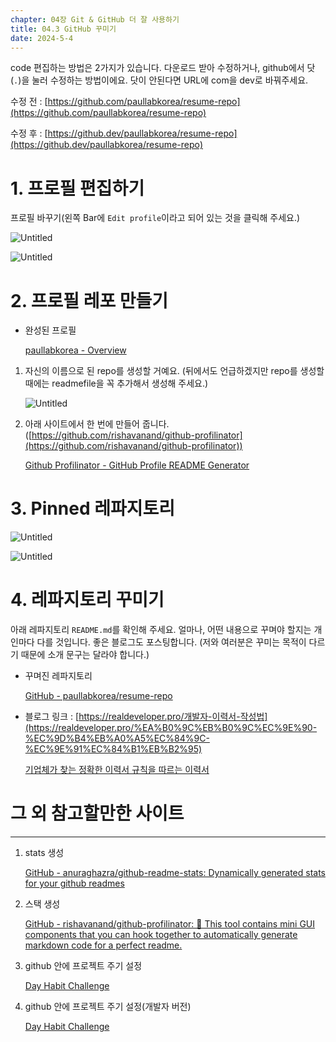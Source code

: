 ```yaml
---
chapter: 04장 Git & GitHub 더 잘 사용하기
title: 04.3 GitHub 꾸미기
date: 2024-5-4
---
```


code 편집하는 방법은 2가지가 있습니다. 다운로드 받아 수정하거나, github에서 닷(`.`)을 눌러 수정하는 방법이에요. 닷이 안된다면 URL에 com을 dev로 바꿔주세요.

수정 전 : [https://github.com/paullabkorea/resume-repo](https://github.com/paullabkorea/resume-repo)

수정 후 : [https://github.dev/paullabkorea/resume-repo](https://github.dev/paullabkorea/resume-repo)

# 1. 프로필 편집하기

프로필 바꾸기(왼쪽 Bar에 `Edit profile`이라고 되어 있는 것을 클릭해 주세요.)

![Untitled](/images/github/chapter04-3/Untitled.png)

![Untitled](/images/github/chapter04-3/Untitled%201.png)

# 2. 프로필 레포 만들기

- 완성된 프로필
    
    [paullabkorea - Overview](https://github.com/paullabkorea)
    
1. 자신의 이름으로 된 repo를 생성할 거예요. (뒤에서도 언급하겠지만 repo를 생성할 때에는 readmefile을 꼭 추가해서 생성해 주세요.)
    
    ![Untitled](/images/github/chapter04-3/Untitled%202.png)
    

1. 아래 사이트에서 한 번에 만들어 줍니다. ([https://github.com/rishavanand/github-profilinator](https://github.com/rishavanand/github-profilinator))
    
    [Github Profilinator - GitHub Profile README Generator](https://profilinator.rishav.dev/)
    

# 3. Pinned 레파지토리

![Untitled](/images/github/chapter04-3/Untitled%203.png)

![Untitled](/images/github/chapter04-3/Untitled%204.png)

# 4. 레파지토리 꾸미기

아래 레파지토리 `README.md`를 확인해 주세요. 얼마나, 어떤 내용으로 꾸며야 할지는 개인마다 다를 것입니다. 좋은 블로그도 포스팅합니다. (저와 여러분은 꾸미는 목적이 다르기 때문에 소개 문구는 달라야 합니다.)

- 꾸며진 레파지토리
    
    [GitHub - paullabkorea/resume-repo](https://github.com/paullabkorea/resume-repo)
    

- 블로그 링크 : [https://realdeveloper.pro/개발자-이력서-작성법](https://realdeveloper.pro/%EA%B0%9C%EB%B0%9C%EC%9E%90-%EC%9D%B4%EB%A0%A5%EC%84%9C-%EC%9E%91%EC%84%B1%EB%B2%95)
    
    [기업체가 찾는 정확한 이력서 규칙을 따르는 이력서](https://realdeveloper.pro/%EA%B0%9C%EB%B0%9C%EC%9E%90-%EC%9D%B4%EB%A0%A5%EC%84%9C-%EC%9E%91%EC%84%B1%EB%B2%95)
    

# 그 외 참고할만한 사이트

---

1. stats 생성
    
    [GitHub - anuraghazra/github-readme-stats: Dynamically generated stats for your github readmes](https://github.com/anuraghazra/github-readme-stats)
    
2. 스택 생성
    
    [GitHub - rishavanand/github-profilinator: 🚀 This tool contains mini GUI components that you can hook together to automatically generate markdown code for a perfect readme.](https://github.com/rishavanand/github-profilinator)
    
3. github 안에 프로젝트 주기 설정
    
    [Day Habit Challenge](https://habitmaker.co.kr/)
    
4. github 안에 프로젝트 주기 설정(개발자 버전)
    
    [Day Habit Challenge](https://dev.habitmaker.co.kr/)